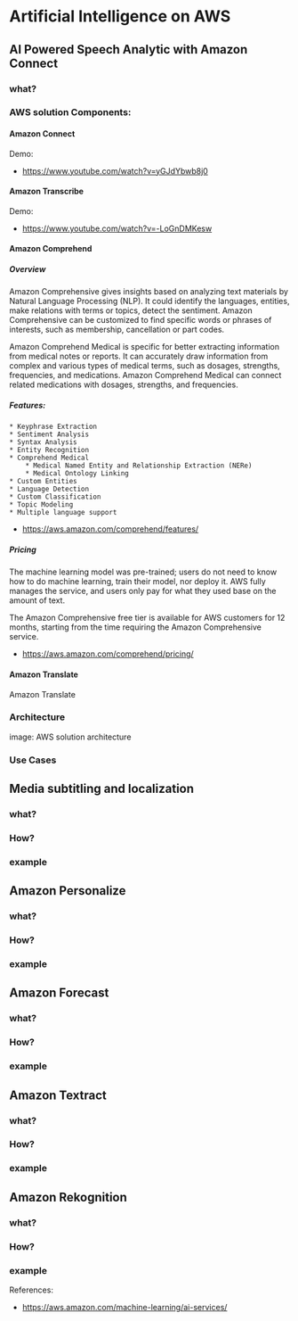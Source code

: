 # Artificial Intelligence on AWS

## AI Powered Speech Analytic with Amazon Connect

### what?

### AWS solution Components:

#### Amazon Connect

Demo:

* <https://www.youtube.com/watch?v=yGJdYbwb8j0>

#### Amazon Transcribe

Demo:

* <https://www.youtube.com/watch?v=-LoGnDMKesw>

#### Amazon Comprehend 

##### Overview

Amazon Comprehensive gives insights based on analyzing text materials by Natural Language Processing (NLP). It could identify the languages, entities, make relations with terms or topics, detect the sentiment. Amazon Comprehensive can be customized to find specific words or phrases of interests, such as membership, cancellation or part codes. 

Amazon Comprehend Medical is specific for better extracting information from medical notes or reports. It can accurately draw information from complex and various types of medical terms, such as dosages, strengths, frequencies, and medications. Amazon Comprehend Medical can connect related medications with dosages, strengths, and frequencies.

##### Features:

    * Keyphrase Extraction
    * Sentiment Analysis
    * Syntax Analysis
    * Entity Recognition
    * Comprehend Medical
        * Medical Named Entity and Relationship Extraction (NERe)
        * Medical Ontology Linking
    * Custom Entities
    * Language Detection
    * Custom Classification
    * Topic Modeling
    * Multiple language support

* <https://aws.amazon.com/comprehend/features/> 

##### Pricing

The machine learning model was pre-trained; users do not need to know how to do machine learning, train their model, nor deploy it. AWS fully manages the service, and users only pay for what they used base on the amount of text. 

The Amazon Comprehensive free tier is available for AWS customers for 12 months, starting from the time requiring the Amazon Comprehensive service.

* <https://aws.amazon.com/comprehend/pricing/>


#### Amazon Translate

Amazon Translate 

### Architecture

image: AWS solution architecture

### Use Cases















## Media subtitling and localization

### what?

### How?

### example

## Amazon Personalize

### what?

### How?

### example

## Amazon Forecast

### what?

### How?

### example

## Amazon Textract

### what?

### How?

### example 

## Amazon Rekognition

### what?

### How?

### example


References:

* <https://aws.amazon.com/machine-learning/ai-services/>